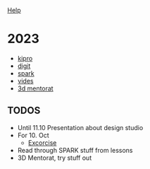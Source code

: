 [Help](/help)

# 2023

- [kipro](/kipro)
- [digit](/digit)
- [spark](/spark)
- [vides](/vides)
- [3d mentorat](/3d_mentorat)

## TODOS

- Until 11.10 Presentation about design studio
- For 10. Oct
  - [Excorcise](https://exorciser.ch/di/ba23/spark/digital-media-theories)
- Read through SPARK stuff from lessons
- 3D Mentorat, try stuff out